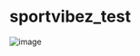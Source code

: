 # sportvibez_test

![image](https://github.com/ISL270/sportvibez-test/assets/32794378/685941fb-a3d0-467b-8d71-4736b43bad7b)
